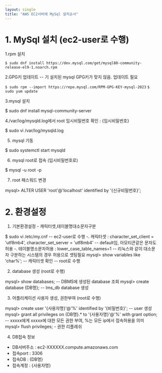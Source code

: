 ```yaml
---
layout: single
title: "AWS EC2서버에 MySql 설치순서"
---
```

# 1. MySql 설치 (ec2-user로 수행)
1.rpm 설치

`$ sudo dnf install https://dev.mysql.com/get/mysql80-community-release-el9-1.noarch.rpm` 

2.GPG키 업데이트 -- 기 설치된 mysql GPG키가 맞지 않음. 업데이트 필요

`$ sudo rpm --import https://repo.mysql.com/RPM-GPG-KEY-mysql-2023`
`$ sudo yum update`

3.mysql 설치

$ sudo dnf install mysql-community-server

4./var/log/mysqld.log에서 root 임시비밀번호 확인 : {임시비밀번호}

$ sudo vi /var/log/mysqld.log

5. mysql 기동
   
$ sudo systemctl start mysqld

6. mysql root로 접속 (임시비밀번호로)

$ mysql -u root -p

7. root 패스워드 변경

mysql>  ALTER USER 'root'@'localhost' identified by '{신규비밀번호}';

# 2. 환경설정
1. 기본환경설정 - 캐릭터셋,테이블명대소문자구분

$ sudo vi /etc/my.cnf  -- ec2-user로 수행
-. 캐릭터셋 : character_set_client = 'utf8mb4', character_set_server = 'utf8mb4'  --  default임,  아모티콘같은 문자도 허용
-. 테이블명소문자허용 : lower_case_table_names=1  -- 리눅스와 같이 대소문자 구분하는 시스템의 경우 허용으로 셋팅필요
mysql> show variables like 'char%'; -- 캐릭터셋 확인 -- root로 수행

2. database 생성 (root로 수행)

mysql> show databases;   -- DBMS에 생성된 database 조회
mysql> create database {DB명}; -- lms_db database 생성

3. 어플리케이션 사용자 생성, 권한부여 (root로 수행)

mysql> create user '{사용자명}'@'%' identified by '{비밀번호}';  -- user 생성
mysql> grant all privileges on {DB명}.* to '{사용자명}'@'%' with grant option;  -- xxxxx에게 xxxxx에 대한 모든 권한 부여, %는 모든 ip에서 접속허용을 의미
mysql> flush privileges; - 권한 리플레쉬

4. DB접속 정보
- DB서버주소 : ec2-XXXXXX.compute.amazonaws.com
- 접속port : 3306
- 접속DB : {DB명}
- 접속계정 : {사용자명}
